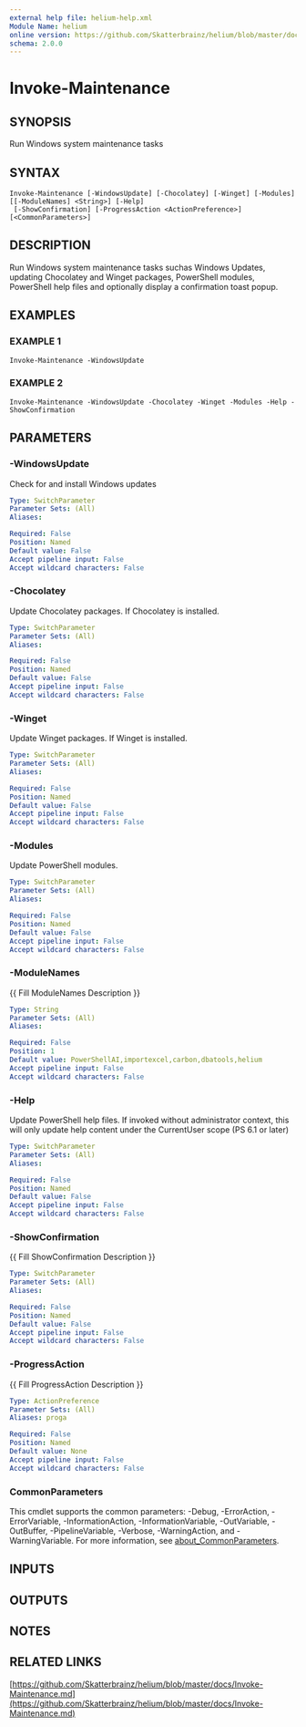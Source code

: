 ```yaml
---
external help file: helium-help.xml
Module Name: helium
online version: https://github.com/Skatterbrainz/helium/blob/master/docs/Invoke-Maintenance.md
schema: 2.0.0
---
```


# Invoke-Maintenance

## SYNOPSIS
Run Windows system maintenance tasks

## SYNTAX

```
Invoke-Maintenance [-WindowsUpdate] [-Chocolatey] [-Winget] [-Modules] [[-ModuleNames] <String>] [-Help]
 [-ShowConfirmation] [-ProgressAction <ActionPreference>] [<CommonParameters>]
```

## DESCRIPTION
Run Windows system maintenance tasks suchas Windows Updates, updating
Chocolatey and Winget packages, PowerShell modules, PowerShell help files
and optionally display a confirmation toast popup.

## EXAMPLES

### EXAMPLE 1
```
Invoke-Maintenance -WindowsUpdate
```

### EXAMPLE 2
```
Invoke-Maintenance -WindowsUpdate -Chocolatey -Winget -Modules -Help -ShowConfirmation
```

## PARAMETERS

### -WindowsUpdate
Check for and install Windows updates

```yaml
Type: SwitchParameter
Parameter Sets: (All)
Aliases:

Required: False
Position: Named
Default value: False
Accept pipeline input: False
Accept wildcard characters: False
```

### -Chocolatey
Update Chocolatey packages.
If Chocolatey is installed.

```yaml
Type: SwitchParameter
Parameter Sets: (All)
Aliases:

Required: False
Position: Named
Default value: False
Accept pipeline input: False
Accept wildcard characters: False
```

### -Winget
Update Winget packages.
If Winget is installed.

```yaml
Type: SwitchParameter
Parameter Sets: (All)
Aliases:

Required: False
Position: Named
Default value: False
Accept pipeline input: False
Accept wildcard characters: False
```

### -Modules
Update PowerShell modules.

```yaml
Type: SwitchParameter
Parameter Sets: (All)
Aliases:

Required: False
Position: Named
Default value: False
Accept pipeline input: False
Accept wildcard characters: False
```

### -ModuleNames
{{ Fill ModuleNames Description }}

```yaml
Type: String
Parameter Sets: (All)
Aliases:

Required: False
Position: 1
Default value: PowerShellAI,importexcel,carbon,dbatools,helium
Accept pipeline input: False
Accept wildcard characters: False
```

### -Help
Update PowerShell help files.
If invoked without administrator context, this will
only update help content under the CurrentUser scope (PS 6.1 or later)

```yaml
Type: SwitchParameter
Parameter Sets: (All)
Aliases:

Required: False
Position: Named
Default value: False
Accept pipeline input: False
Accept wildcard characters: False
```

### -ShowConfirmation
{{ Fill ShowConfirmation Description }}

```yaml
Type: SwitchParameter
Parameter Sets: (All)
Aliases:

Required: False
Position: Named
Default value: False
Accept pipeline input: False
Accept wildcard characters: False
```

### -ProgressAction
{{ Fill ProgressAction Description }}

```yaml
Type: ActionPreference
Parameter Sets: (All)
Aliases: proga

Required: False
Position: Named
Default value: None
Accept pipeline input: False
Accept wildcard characters: False
```

### CommonParameters
This cmdlet supports the common parameters: -Debug, -ErrorAction, -ErrorVariable, -InformationAction, -InformationVariable, -OutVariable, -OutBuffer, -PipelineVariable, -Verbose, -WarningAction, and -WarningVariable. For more information, see [about_CommonParameters](http://go.microsoft.com/fwlink/?LinkID=113216).

## INPUTS

## OUTPUTS

## NOTES

## RELATED LINKS

[https://github.com/Skatterbrainz/helium/blob/master/docs/Invoke-Maintenance.md](https://github.com/Skatterbrainz/helium/blob/master/docs/Invoke-Maintenance.md)

